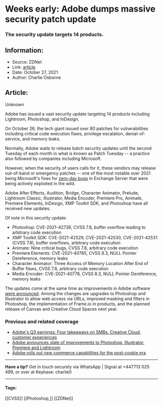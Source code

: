 # Weeks early: Adobe dumps massive security patch update
### The security update targets 14 products.

## Information:
+ Source: ZDNet
+ Link: [article](https://www.zdnet.com/article/weeks-early-adobe-dumps-massive-security-patch-update/)
+ Date: October 27, 2021
+ Author: Charlie Osborne


## Article:
Unknown

Adobe has issued a vast security update targeting 14 products including Lightroom, Photoshop, and InDesign. 


On October 26, the tech giant issued over 80 patches for vulnerabilities including critical code execution flaws, privilege escalation, denial-of-service, and memory leaks.  

Normally, Adobe waits to release batch security updates until the second Tuesday of each month in what is known as Patch Tuesday -- a practice also followed by companies including Microsoft.  

However, when the security of users calls for it, these vendors may release out-of-band or emergency patches -- one of the most notable over 2021 being Microsoft's fixes for [zero-day bugs](https://www.zdnet.com/article/everything-you-need-to-know-about-microsoft-exchange-server-hack/) in Exchange Server that were being actively exploited in the wild.   

Adobe After Effects, Audition, Bridge, Character Animator, Prelude, Lightroom Classic, Illustrator, Media Encoder, Premiere Pro, Animate, Premiere Elements, InDesign, XMP Toolkit SDK, and Photoshop have all received new updates.  

Of note in this security update: 

* Photoshop: CVE-2021-42736, CVSS 7.8, buffer overflow leading to arbitrary code execution
* XMP Toolkit SDK: CVE-2021-42529, CVE-2021-42530, CVE-2021-42531 (CVSS 7.8), buffer overflows, arbitrary code execution
* Animate: Nine critical bugs, CVSS 7.8, arbitrary code execution
* Premiere Elements: CVE-2021-40785, CVSS 8.3, NULL Pointer Dereference, memory leaks
* Character Animator: Three Access of Memory Location After End of Buffer flaws, CVSS 7.8, arbitrary code execution
* Media Encoder: CVE-2021-40778, CVSS 8.3, NULL Pointer Dereference, memory leaks

The updates come at the same time as improvements in Adobe software [were announced](https://www.zdnet.com/article/adobe-announces-slate-of-improvements-to-photoshop-illustrator-premiere-lightroom-and-more/). Among the changes are upgrades to Photoshop and Illustrator to allow web access via URLs, improved masking and filters in Photoshop, the implementation of Frame.io in products, and the planned release of Canvas and Creative Cloud Spaces next year. 

###  Previous and related coverage

* [Adobe's Q3 earnings: Four takeaways on SMBs, Creative Cloud, customer experiences](https://www.zdnet.com/article/adobes-q3-earnings-four-takeaways-on-smbs-creative-cloud-customer-experiences/)
* [Adobe announces slate of improvements to Photoshop, Illustrator, Premiere and Lightroom](https://www.zdnet.com/article/adobe-announces-slate-of-improvements-to-photoshop-illustrator-premiere-lightroom-and-more/)
* [Adobe rolls out new commerce capabilities for the post-cookie era](https://www.zdnet.com/article/adobe-rolls-out-new-commerce-capabilities-for-the-post-cookie-era/)



---






**Have a tip?** Get in touch securely via WhatsApp | Signal at +447713 025 499, or over at Keybase: charlie0



---





#### Tags:
[[CVSS]] [[Photoshop,]] [[ZDNet]]
